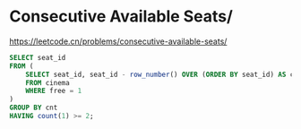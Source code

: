 # Consecutive Available Seats/

<https://leetcode.cn/problems/consecutive-available-seats/>

```sql
SELECT seat_id
FROM (
    SELECT seat_id, seat_id - row_number() OVER (ORDER BY seat_id) AS cnt
    FROM cinema 
    WHERE free = 1
)
GROUP BY cnt
HAVING count(1) >= 2;
```
